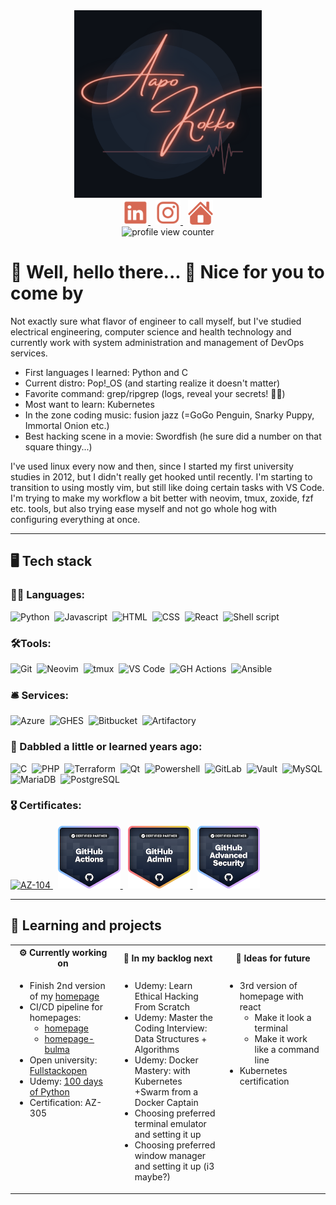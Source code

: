 <div align="center">
<img width="300" height="300" src="https://raw.githubusercontent.com/Aapok0/Aapok0/main/img/logo-newer.png" alt="logo">
</div>
<div align="center">
<a href="https://www.linkedin.com/in/aapokokko/">
<img width="40" height="40" src="https://raw.githubusercontent.com/Aapok0/Aapok0/main/img/linkedin-new.png" alt="linkedin">
<a>
&nbsp;
<a href="https://www.instagram.com/apezo_/">
<img width="40" height="40" src="https://raw.githubusercontent.com/Aapok0/Aapok0/main/img/instagram-new.png" alt="instagram">
<a>
&nbsp;
<a href="https://aapokokko.fi/">
<img width="40" height="40" src="https://raw.githubusercontent.com/Aapok0/Aapok0/main/img/home.png" alt="homepage">
<a>
<br>
<img src="https://komarev.com/ghpvc/?username=Aapok0&style=for-the-badge&color=lightgrey" alt="profile view counter"/>
<!-- source: https://github.com/antonkomarev/github-profile-views-counter -->
</div>

# 🌊 Well, hello there... 🧊 Nice for you to come by

Not exactly sure what flavor of engineer to call myself, but I've studied electrical engineering, computer science and health technology and currently work with system administration and management of DevOps services.

- First languages I learned: Python and C
- Current distro: Pop!_OS (and starting realize it doesn't matter)
- Favorite command: grep/ripgrep (logs, reveal your secrets! 🕵️‍♂️)
- Most want to learn: Kubernetes
- In the zone coding music: fusion jazz (=GoGo Penguin, Snarky Puppy, Immortal Onion etc.)
- Best hacking scene in a movie: Swordfish (he sure did a number on that square thingy...)

I've used linux every now and then, since I started my first university studies in 2012, but I didn't really get hooked until recently. I'm starting to transition to using mostly vim, but still like doing certain tasks with VS Code. I'm trying to make my workflow a bit better with neovim, tmux, zoxide, fzf etc. tools, but also trying ease myself and not go whole hog with configuring everything at once.

---

## 🖥️ Tech stack

### 👨‍💻 Languages:
![Python](https://img.shields.io/badge/Python-%23aeebc8?logo=python&label=%3A&labelColor=%232f3331)&nbsp;
![Javascript](https://img.shields.io/badge/Javascript-%23aeebc8?logo=javascript&label=%3A&labelColor=%232f3331)&nbsp;
![HTML](https://img.shields.io/badge/HTML-%23aeebc8?logo=html5&label=%3A&labelColor=%232f3331)&nbsp;
![CSS](https://img.shields.io/badge/CSS-%23aeebc8?logo=css3&label=%3A&labelColor=%232f3331)&nbsp;
![React](https://img.shields.io/badge/React-%23aeebc8?logo=react&label=%3A&labelColor=%232f3331)&nbsp;
![Shell script](https://img.shields.io/badge/Shell%20script-%23aeebc8?logo=linux&label=%3A&labelColor=%232f3331)

### 🛠️Tools:
![Git](https://img.shields.io/badge/Git-%23aeb8eb?logo=git&label=%3A&labelColor=%232f3331)&nbsp;
![Neovim](https://img.shields.io/badge/Neovim-%23aeb8eb?logo=neovim&label=%3A&labelColor=%232f3331)&nbsp;
![tmux](https://img.shields.io/badge/tmux-%23aeb8eb?logo=tmux&label=%3A&labelColor=%232f3331)&nbsp;
![VS Code](https://img.shields.io/badge/VS%20Code-%23aeb8eb?logo=visual%20studio%20code&label=%3A&labelColor=%232f3331)&nbsp;
![GH Actions](https://img.shields.io/badge/GH%20Actions-%23aeb8eb?logo=github&label=%3A&labelColor=%232f3331)&nbsp;
![Ansible](https://img.shields.io/badge/Ansible-%23aeb8eb?logo=ansible&label=%3A&labelColor=%232f3331)

### 🛎️ Services:
![Azure](https://img.shields.io/badge/Azure-%23ebd4ae?logo=microsoft%20azure&label=%3A&labelColor=%232f3331)&nbsp;
![GHES](https://img.shields.io/badge/GHES-%23ebd4ae?logo=github&label=%3A&labelColor=%232f3331)&nbsp;
![Bitbucket](https://img.shields.io/badge/Bitbucket-%23ebd4ae?logo=bitbucket&label=%3A&labelColor=%232f3331)&nbsp;
![Artifactory](https://img.shields.io/badge/Artifactory-%23ebd4ae?logo=jfrog&label=%3A&labelColor=%232f3331)

### 🔨 Dabbled a little or learned years ago:
![C](https://img.shields.io/badge/C-%23aeebc8?logo=C&label=%3A&labelColor=%232f3331)&nbsp;
![PHP](https://img.shields.io/badge/PHP-%23aeebc8?logo=php&label=%3A&labelColor=%232f3331)&nbsp;
![Terraform](https://img.shields.io/badge/Terraform-%23aeb8eb?logo=terraform&label=%3A&labelColor=%232f3331)&nbsp;
![Qt](https://img.shields.io/badge/Qt-%23aeb8eb?logo=qt&label=%3A&labelColor=%232f3331)&nbsp;
![Powershell](https://img.shields.io/badge/Powershell-%23aeb8eb?logo=powershell&label=%3A&labelColor=%232f3331)&nbsp;
![GitLab](https://img.shields.io/badge/GitLab-%23ebd4ae?logo=gitlab&label=%3A&labelColor=%232f3331)&nbsp;
![Vault](https://img.shields.io/badge/Vault-%23ebd4ae?logo=vault&label=%3A&labelColor=%232f3331)&nbsp;
![MySQL](https://img.shields.io/badge/MySQL-%23ebd4ae?logo=mysql&label=%3A&labelColor=%232f3331)&nbsp;
![MariaDB](https://img.shields.io/badge/MariaDB-%23ebd4ae?logo=mariadb&label=%3A&labelColor=%232f3331)&nbsp;
![PostgreSQL](https://img.shields.io/badge/PostgreSQL-%23ebd4ae?logo=postgresql&label=%3A&labelColor=%232f3331)

### 🎖️ Certificates:

<a href="https://learn.microsoft.com/api/credentials/share/en-us/AapoKokko-3945/48DD3F6B53D95961?sharingId=34159981622366F0">
<img width="100" height="100" src="https://learn.microsoft.com/en-us/media/learn/certification/badges/microsoft-certified-associate-badge.svg" alt="AZ-104">
<a>&nbsp;
<a href="https://www.credly.com/badges/cabb7c10-0082-44cd-b9af-a937bd556e65/public_url">
<img width="100" height="100" src="https://raw.githubusercontent.com/Aapok0/Aapok0/main/img/github-actions.png" alt="Github Actions">
<a>&nbsp;
<a href="https://www.credly.com/badges/265736dc-7dbc-47a7-b16a-ee58c2ec9300/public_url">
<img width="100" height="100" src="https://raw.githubusercontent.com/Aapok0/Aapok0/main/img/github-administration.png" alt="Github Administration">
<a>&nbsp;
<a href="https://www.credly.com/badges/3efe6d1c-67e6-42c5-9507-daaa5b1bf230/public_url">
<img width="100" height="100" src="https://raw.githubusercontent.com/Aapok0/Aapok0/main/img/github-advanced-security.png" alt="Github Advanced Security">
<a>

---

<!--## 📊 Github Stats

[![Aapo's GitHub Stats](https://github-readme-stats.vercel.app/api?username=AapoK0)](https://github.com/Aapok0)

[![Top Languages](https://github-readme-stats.vercel.app/api/top-langs/?username=AapoK0&layout=compact)](https://github.com/Aapok0)

--- -->

## 🌱 Learning and projects

<table>
<tr>
<th>⚙️ Currently working on</th><th>📂 In my backlog next</th><th>💭 Ideas for future</th>
</tr>
<tr>
<td width="33%" valign="top">

- Finish 2nd version of my [homepage](https://github.com/Aapok0/homepage-bulma)
- CI/CD pipeline for homepages:
  - [homepage](https://github.com/Aapok0/homepage/tree/main/.github/workflows)
  - [homepage-bulma](https://github.com/Aapok0/homepage-bulma/tree/main/.github/workflows)
- Open university: [Fullstackopen](https://github.com/Aapok0/fullstackopen)
- Udemy: [100 days of Python](https://github.com/Aapok0/100-days-of-python-beginner)
- Certification: AZ-305

</td>
<td width="33%" valign="top">

- Udemy: Learn Ethical Hacking From Scratch
- Udemy: Master the Coding Interview: Data Structures + Algorithms
- Udemy: Docker Mastery: with Kubernetes +Swarm from a Docker Captain
- Choosing preferred terminal emulator and setting it up
- Choosing preferred window manager and setting it up (i3 maybe?)

</td>
<td width="33%" valign="top">

- 3rd version of homepage with react
  - Make it look a terminal
  - Make it work like a command line
- Kubernetes certification

</td>
</tr>
